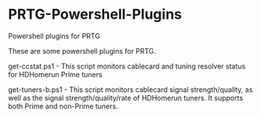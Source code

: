 # PRTG-Powershell-Plugins
Powershell plugins for PRTG

These are some powershell plugins for PRTG. 

get-ccstat.ps1 - This script monitors cablecard and tuning resolver status for HDHomerun Prime tuners

get-tuners-b.ps1 - This script monitors cablecard signal strength/quality, as well as the signal strength/quality/rate of HDHomerun tuners. It supports both Prime and non-Prime tuners. 
